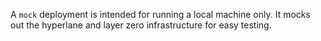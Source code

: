 A `mock` deployment is intended for running a local machine only. It mocks out the hyperlane and layer zero infrastructure for easy testing.